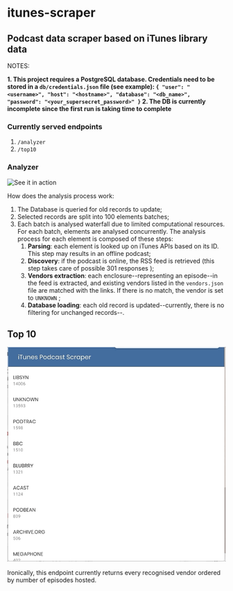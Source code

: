 # itunes-scraper

## Podcast data scraper based on iTunes library data

NOTES:

**1. This project requires a PostgreSQL database. Credentials need to be stored in a `db/credentials.json` file (see example): `{ "user": "<username>", "host": "<hostname>", "database": "<db_name>", "password": "<your_supersecret_password>" }`
2. The DB is currently incomplete since the first run is taking time to complete**

### Currently served endpoints

1. `/analyzer`
2. `/top10`

### Analyzer

![See it in action](./public/analyzer.gif)

How does the analysis process work:

1. The Database is queried for old records to update;
2. Selected records are split into 100 elements batches;
3. Each batch is analysed waterfall due to limited computational resources. For each batch, elements are analysed concurrently. The analysis process for each element is composed of these steps:
    1. **Parsing**: each element is looked up on iTunes APIs based on its ID. This step may results in an offline podcast;
    2. **Discovery**: if the podcast is online, the RSS feed is retrieved (this step takes care of possible 301 responses );
    3. **Vendors extraction**: each enclosure--representing an episode--in the feed is extracted, and existing vendors listed in the `vendors.json` file are matched with the links. If there is no match, the vendor is set to `UNKNOWN` ;
    4. **Database loading**: each old record is updated--currently, there is no filtering for unchanged records--.

## Top 10

![See it in action](./public/top10.gif)

Ironically, this endpoint currently returns every recognised vendor ordered by number of episodes hosted.

